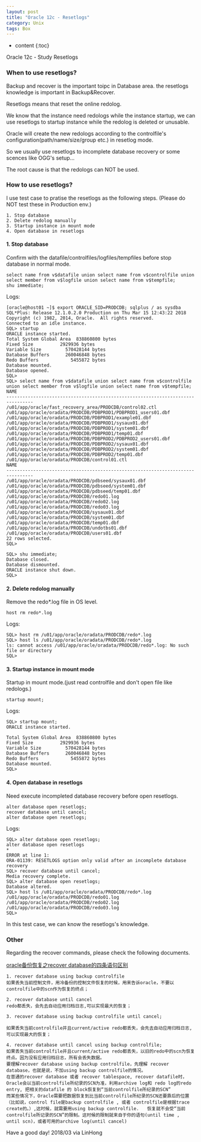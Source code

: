 ```yaml
---
layout: post
title: "Oracle 12c - Resetlogs"
category: Unix
tags: Box
---
```


* content
{:toc}


Oracle 12c - Study Resetlogs


### When to use resetlogs?

Backup and recover is the important toipc in Database area. the resetlogs knowledge is important in Backup&Recover.










Resetlogs means that reset the online redolog.

We know that the instance need redologs while the instance startup, we can use resetlogs to startup instance while the redolog is deleted or unusable.

Oracle will create the new redologs according to the controlfile's configuration(path/name/size/group etc.) in resetlog mode.

So we usually use resetlogs to incomplete database recovery or some scences like OGG's setup...

The root cause is that the redologs can NOT be used.

### How to use resetlogs?

I use test case to pratise the resetlogs as the following steps. (Please do NOT test these in Production env.)

	1. Stop database
	2. Delete redolog manually
	3. Startup instance in mount mode
	4. Open database in resetlogs

#### 1. Stop database

Confirm with the datafile/controlfiles/logfiles/tempfiles before stop database in normal mode.

	select name from v$datafile union select name from v$controlfile union select member from v$logfile union select name from v$tempfile;
	shu immediate;

Logs:
	
	[oracle@host01 ~]$ export ORACLE_SID=PRODCDB; sqlplus / as sysdba
	SQL*Plus: Release 12.1.0.2.0 Production on Thu Mar 15 12:43:22 2018
	Copyright (c) 1982, 2014, Oracle.  All rights reserved.
	Connected to an idle instance.
	SQL> startup
	ORACLE instance started.
	Total System Global Area  838860800 bytes
	Fixed Size		    2929936 bytes
	Variable Size		  570428144 bytes
	Database Buffers	  260046848 bytes
	Redo Buffers		    5455872 bytes
	Database mounted.
	Database opened.
	SQL>
	SQL> select name from v$datafile union select name from v$controlfile union select member from v$logfile union select name from v$tempfile;
	NAME
	--------------------------------------------------------------------------------
	/u01/app/oracle/fast_recovery_area/PRODCDB/control02.ctl
	/u01/app/oracle/oradata/PRODCDB/PDBPROD1/PDBPROD1_users01.dbf
	/u01/app/oracle/oradata/PRODCDB/PDBPROD1/example01.dbf
	/u01/app/oracle/oradata/PRODCDB/PDBPROD1/sysaux01.dbf
	/u01/app/oracle/oradata/PRODCDB/PDBPROD1/system01.dbf
	/u01/app/oracle/oradata/PRODCDB/PDBPROD1/temp01.dbf
	/u01/app/oracle/oradata/PRODCDB/PDBPROD2/PDBPROD2_users01.dbf
	/u01/app/oracle/oradata/PRODCDB/PDBPROD2/sysaux01.dbf
	/u01/app/oracle/oradata/PRODCDB/PDBPROD2/system01.dbf
	/u01/app/oracle/oradata/PRODCDB/PDBPROD2/temp01.dbf
	/u01/app/oracle/oradata/PRODCDB/control01.ctl
	NAME
	--------------------------------------------------------------------------------
	/u01/app/oracle/oradata/PRODCDB/pdbseed/sysaux01.dbf
	/u01/app/oracle/oradata/PRODCDB/pdbseed/system01.dbf
	/u01/app/oracle/oradata/PRODCDB/pdbseed/temp01.dbf
	/u01/app/oracle/oradata/PRODCDB/redo01.log
	/u01/app/oracle/oradata/PRODCDB/redo02.log
	/u01/app/oracle/oradata/PRODCDB/redo03.log
	/u01/app/oracle/oradata/PRODCDB/sysaux01.dbf
	/u01/app/oracle/oradata/PRODCDB/system01.dbf
	/u01/app/oracle/oradata/PRODCDB/temp01.dbf
	/u01/app/oracle/oradata/PRODCDB/undotbs01.dbf
	/u01/app/oracle/oradata/PRODCDB/users01.dbf
	22 rows selected.
	SQL> 

	SQL> shu immediate;                                   
	Database closed.
	Database dismounted.
	ORACLE instance shut down.
	SQL>
	

#### 2. Delete redolog manually

Remove the redo*.log file in OS level.

	host rm redo*.log

Logs:
	
	SQL> host rm /u01/app/oracle/oradata/PRODCDB/redo*.log
	SQL> host ls /u01/app/oracle/oradata/PRODCDB/redo*.log
	ls: cannot access /u01/app/oracle/oradata/PRODCDB/redo*.log: No such file or directory
	SQL> 

#### 3. Startup instance in mount mode

Startup in mount mode.(just read controlfile and don't open file like redologs.)

	startup mount;

Logs:

	SQL> startup mount;
	ORACLE instance started.

	Total System Global Area  838860800 bytes
	Fixed Size		    2929936 bytes
	Variable Size		  570428144 bytes
	Database Buffers	  260046848 bytes
	Redo Buffers		    5455872 bytes
	Database mounted.
	SQL> 
	
	
#### 4. Open database in resetlogs

Need execute incompleted database recovery before open resetlogs.

	alter database open resetlogs;
	recover database until cancel;
	alter database open resetlogs;

Logs:

	SQL> alter database open resetlogs;
	alter database open resetlogs
	*
	ERROR at line 1:
	ORA-01139: RESETLOGS option only valid after an incomplete database recovery
	SQL> recover database until cancel;
	Media recovery complete.
	SQL> alter database open resetlogs;
	Database altered.
	SQL> host ls /u01/app/oracle/oradata/PRODCDB/redo*.log
	/u01/app/oracle/oradata/PRODCDB/redo01.log
	/u01/app/oracle/oradata/PRODCDB/redo02.log
	/u01/app/oracle/oradata/PRODCDB/redo03.log
	SQL> 


In this test case, we can know the resetlogs's knowledge.

### Other

Regarding the recover commands, please check the following documents.


[oracle备份恢复之recover database的四条语句区别](https://www.cnblogs.com/andy6/p/5925433.html)

	1. recover database using backup controlfile
	如果丢失当前控制文件，用冷备份的控制文件恢复的时候，用来告诉oracle，不要以controlfile中的scn作为恢复的终点；
	 
	2. recover database until cancel
	redo都丢失，会先去自动应用归档日志,可以实现最大的恢复；
	
	3. recover database using backup controlfile until cancel;
 
	如果丢失当前controlfile并且current/active redo都丢失，会先去自动应用归档日志,可以实现最大的恢复；
 
	4. recover database until cancel using backup controlfile;
	如果丢失当前controlfile并且current/active redo都丢失，以旧的redo中的scn为恢复终点。因为没有应用归档日志，所有会丢失数据。 
	要理解recover database using backup controlfile，先理解 recover database，也就是说，不加using backup controlfile的情况。
	在普通的recover database 或者 recover tablespace, recover datafile时， Oracle会以当前controlfile所纪录的SCN为准，利用archive log和 redo log的redo entry, 把相关的datafile 的 block恢复到“当前controlfile所纪录的SCN”
	而某些情况下，Oracle需要把数据恢复到比当前controlfile所纪录的SCN还要靠后的位置（比如说，control file是backup controlfile , 或者 controlfile是根据trace create的。）,这时候，就需要用using backup controlfile.   恢复就不会受“当前controlfile所记录的SCN”的限制。这时候的限制就来自于你的语句(until time , until scn)，或者可用的archive log(until cancel)



Have a good day! 2018/03 via LinHong
	






